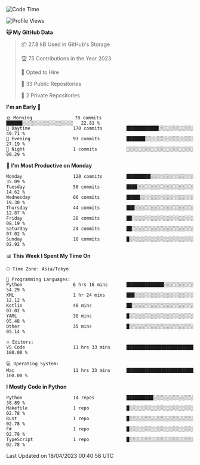 <!--START_SECTION:waka-->
![Code Time](http://img.shields.io/badge/Code%20Time-633%20hrs%2055%20mins-blue)

![Profile Views](http://img.shields.io/badge/Profile%20Views-0-blue)

**🐱 My GitHub Data** 

> 📦 27.8 kB Used in GitHub's Storage 
 > 
> 🏆 75 Contributions in the Year 2023
 > 
> 💼 Opted to Hire
 > 
> 📜 33 Public Repositories 
 > 
> 🔑 2 Private Repositories 
 > 
**I'm an Early 🐤** 

```text
🌞 Morning                78 commits          ██████░░░░░░░░░░░░░░░░░░░   22.81 % 
🌆 Daytime                170 commits         ████████████░░░░░░░░░░░░░   49.71 % 
🌃 Evening                93 commits          ███████░░░░░░░░░░░░░░░░░░   27.19 % 
🌙 Night                  1 commits           ░░░░░░░░░░░░░░░░░░░░░░░░░   00.29 % 
```
📅 **I'm Most Productive on Monday** 

```text
Monday                   120 commits         █████████░░░░░░░░░░░░░░░░   35.09 % 
Tuesday                  50 commits          ████░░░░░░░░░░░░░░░░░░░░░   14.62 % 
Wednesday                66 commits          █████░░░░░░░░░░░░░░░░░░░░   19.30 % 
Thursday                 44 commits          ███░░░░░░░░░░░░░░░░░░░░░░   12.87 % 
Friday                   28 commits          ██░░░░░░░░░░░░░░░░░░░░░░░   08.19 % 
Saturday                 24 commits          ██░░░░░░░░░░░░░░░░░░░░░░░   07.02 % 
Sunday                   10 commits          █░░░░░░░░░░░░░░░░░░░░░░░░   02.92 % 
```


📊 **This Week I Spent My Time On** 

```text
🕑︎ Time Zone: Asia/Tokyo

💬 Programming Languages: 
Python                   6 hrs 16 mins       ██████████████░░░░░░░░░░░   54.29 % 
XML                      1 hr 24 mins        ███░░░░░░░░░░░░░░░░░░░░░░   12.12 % 
Kotlin                   48 mins             ██░░░░░░░░░░░░░░░░░░░░░░░   07.02 % 
YAML                     38 mins             █░░░░░░░░░░░░░░░░░░░░░░░░   05.48 % 
Other                    35 mins             █░░░░░░░░░░░░░░░░░░░░░░░░   05.14 % 

🔥 Editors: 
VS Code                  11 hrs 33 mins      █████████████████████████   100.00 % 

💻 Operating System: 
Mac                      11 hrs 33 mins      █████████████████████████   100.00 % 
```

**I Mostly Code in Python** 

```text
Python                   14 repos            ██████████░░░░░░░░░░░░░░░   38.89 % 
Makefile                 1 repo              █░░░░░░░░░░░░░░░░░░░░░░░░   02.78 % 
Rust                     1 repo              █░░░░░░░░░░░░░░░░░░░░░░░░   02.78 % 
F#                       1 repo              █░░░░░░░░░░░░░░░░░░░░░░░░   02.78 % 
TypeScript               1 repo              █░░░░░░░░░░░░░░░░░░░░░░░░   02.78 % 
```




 Last Updated on 18/04/2023 00:40:58 UTC
<!--END_SECTION:waka-->
